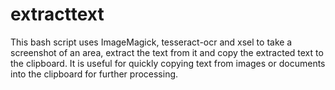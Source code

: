 # extracttext
This bash script uses ImageMagick, tesseract-ocr and xsel to take a screenshot of an area, extract the text from it and copy the extracted text to the clipboard. It is useful for quickly copying text from images or documents into the clipboard for further processing.
